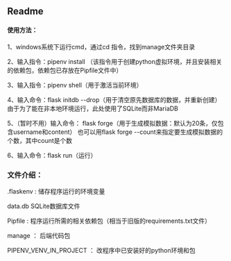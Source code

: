 ## Readme

#### 使用方法：

1、windows系统下运行cmd，通过cd 指令，找到manage文件夹目录

2、输入指令：pipenv install （该指令用于创建python虚拟环境，并且安装相关的依赖包，依赖包已存放在Pipfile文件中）

3、输入指令：pipenv shell（用于激活当前环境）

4、输入命令：flask initdb --drop（用于清空原先数据库的数据，并重新创建）
由于为了能在非本地环境运行，此处使用了SQLite而非MariaDB

5、（暂时不用）输入命令： flask forge（用于生成模拟数据：默认为20条，仅包含username和content）
也可以用flask forge --count来指定要生成模拟数据的个数，其中count是个数

6、输入命令：flask run（运行）

### 文件介绍：

.flaskenv : 储存程序运行的环境变量

data.db  SQLite数据库文件

Pipfile : 程序运行所需的相关依赖包（相当于旧版的requirements.txt文件）

manage ： 后端代码包

PIPENV_VENV_IN_PROJECT ： 改程序中已安装好的python环境和包



